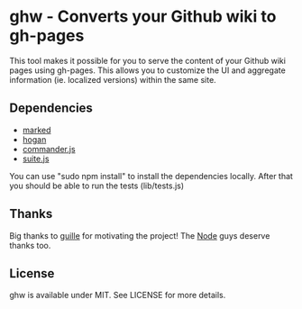 # ghw - Converts your Github wiki to gh-pages

This tool makes it possible for you to serve the content of your Github wiki pages using gh-pages. This allows you to customize the UI and aggregate information (ie. localized versions) within the same site.

## Dependencies

* [marked](https://github.com/chjj/marked)
* [hogan](http://twitter.github.com/hogan.js/)
* [commander.js](https://github.com/visionmedia/commander.js)
* [suite.js](https://github.com/bebraw/suite.js)

You can use "sudo npm install" to install the dependencies locally. After that you should be able to run the tests (lib/tests.js)

## Thanks

Big thanks to [guille](https://github.com/guille) for motivating the project! The [Node](https://github.com/joyent/node) guys deserve thanks too.

## License

ghw is available under MIT. See LICENSE for more details.

